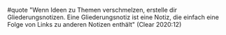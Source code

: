 #quote  "Wenn Ideen zu Themen verschmelzen, erstelle dir Gliederungsnotizen. Eine Gliederungsnotiz ist eine Notiz, die einfach eine Folge von Links zu anderen Notizen enthält" (Clear 2020:12)